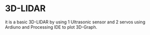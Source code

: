 # 3D-LIDAR
it is a basic 3D-LIDAR by using 1 Ultrasonic sensor and 2 servos  using Ardiuno and Processing IDE to plot 3D-Graph.
